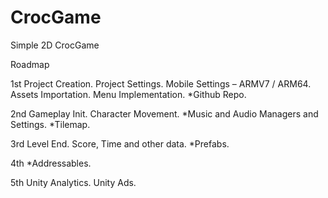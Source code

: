 # CrocGame
Simple 2D CrocGame

Roadmap

1st
Project Creation.
Project Settings.
Mobile Settings – ARMV7 / ARM64.
Assets Importation.
Menu Implementation.
*Github Repo.

2nd
Gameplay Init.
Character Movement.
*Music and Audio Managers and Settings.
*Tilemap.

3rd
Level End.
Score, Time and other data.
*Prefabs.

4th
*Addressables.

5th
Unity Analytics.
Unity Ads.
